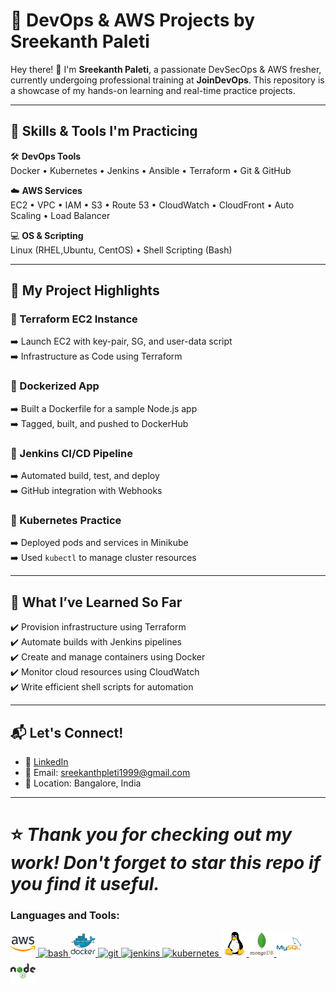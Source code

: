 
# 🌟 DevOps & AWS Projects by Sreekanth Paleti

Hey there! 👋 I'm **Sreekanth Paleti**, a passionate DevSecOps & AWS fresher, currently undergoing professional training at **JoinDevOps**. This repository is a showcase of my hands-on learning and real-time practice projects.

---

## 🚀 Skills & Tools I'm Practicing

🛠️ **DevOps Tools**  
Docker • Kubernetes • Jenkins • Ansible • Terraform • Git & GitHub

☁️ **AWS Services**  
EC2 • VPC • IAM • S3 • Route 53 • CloudWatch • CloudFront • Auto Scaling • Load Balancer

💻 **OS & Scripting**  
Linux (RHEL,Ubuntu, CentOS) • Shell Scripting (Bash)

---

## 📁 My Project Highlights

### 🔹 Terraform EC2 Instance  
➡️ Launch EC2 with key-pair, SG, and user-data script  
➡️ Infrastructure as Code using Terraform

### 🔹 Dockerized App  
➡️ Built a Dockerfile for a sample Node.js app  
➡️ Tagged, built, and pushed to DockerHub

### 🔹 Jenkins CI/CD Pipeline  
➡️ Automated build, test, and deploy  
➡️ GitHub integration with Webhooks

### 🔹 Kubernetes Practice  
➡️ Deployed pods and services in Minikube  
➡️ Used `kubectl` to manage cluster resources

---

## 🧠 What I’ve Learned So Far

✔️ Provision infrastructure using Terraform  
✔️ Automate builds with Jenkins pipelines  
✔️ Create and manage containers using Docker  
✔️ Monitor cloud resources using CloudWatch  
✔️ Write efficient shell scripts for automation

---

## 📬 Let's Connect!

- 🔗 [LinkedIn](https://linkedin.com/in/sreekanthpaleti)
- 📧 Email: sreekanthpleti1999@gmail.com  
- 📍 Location: Bangalore, India

---

⭐ *Thank you for checking out my work! Don't forget to star this repo if you find it useful.*  
=======


<h3 align="left">Languages and Tools:</h3>
<p align="left"> <a href="https://aws.amazon.com" target="_blank" rel="noreferrer"> <img src="https://raw.githubusercontent.com/devicons/devicon/master/icons/amazonwebservices/amazonwebservices-original-wordmark.svg" alt="aws" width="40" height="40"/> </a> <a href="https://www.gnu.org/software/bash/" target="_blank" rel="noreferrer"> <img src="https://www.vectorlogo.zone/logos/gnu_bash/gnu_bash-icon.svg" alt="bash" width="40" height="40"/> </a> <a href="https://www.docker.com/" target="_blank" rel="noreferrer"> <img src="https://raw.githubusercontent.com/devicons/devicon/master/icons/docker/docker-original-wordmark.svg" alt="docker" width="40" height="40"/> </a> <a href="https://git-scm.com/" target="_blank" rel="noreferrer"> <img src="https://www.vectorlogo.zone/logos/git-scm/git-scm-icon.svg" alt="git" width="40" height="40"/> </a> <a href="https://www.jenkins.io" target="_blank" rel="noreferrer"> <img src="https://www.vectorlogo.zone/logos/jenkins/jenkins-icon.svg" alt="jenkins" width="40" height="40"/> </a> <a href="https://kubernetes.io" target="_blank" rel="noreferrer"> <img src="https://www.vectorlogo.zone/logos/kubernetes/kubernetes-icon.svg" alt="kubernetes" width="40" height="40"/> </a> <a href="https://www.linux.org/" target="_blank" rel="noreferrer"> <img src="https://raw.githubusercontent.com/devicons/devicon/master/icons/linux/linux-original.svg" alt="linux" width="40" height="40"/> </a> <a href="https://www.mongodb.com/" target="_blank" rel="noreferrer"> <img src="https://raw.githubusercontent.com/devicons/devicon/master/icons/mongodb/mongodb-original-wordmark.svg" alt="mongodb" width="40" height="40"/> </a> <a href="https://www.mysql.com/" target="_blank" rel="noreferrer"> <img src="https://raw.githubusercontent.com/devicons/devicon/master/icons/mysql/mysql-original-wordmark.svg" alt="mysql" width="40" height="40"/> </a> <a href="https://nodejs.org" target="_blank" rel="noreferrer"> <img src="https://raw.githubusercontent.com/devicons/devicon/master/icons/nodejs/nodejs-original-wordmark.svg" alt="nodejs" width="40" height="40"/> </a> </p>

